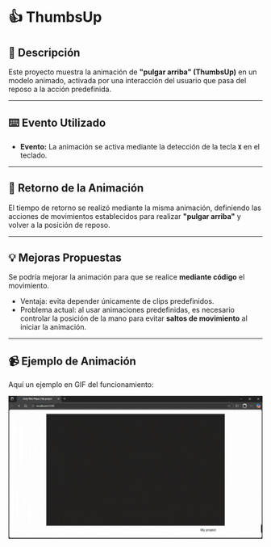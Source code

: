 # 👍 ThumbsUp  

## 📌 Descripción  
Este proyecto muestra la animación de **"pulgar arriba" (ThumbsUp)** en un modelo animado, activada por una interacción del usuario que pasa del reposo a la acción predefinida.  

---

## ⌨️ Evento Utilizado  
- **Evento:** La animación se activa mediante la detección de la tecla **`X`** en el teclado.  

---

## 🔄 Retorno de la Animación  
El tiempo de retorno se realizó mediante la misma animación, definiendo las acciones de movimientos establecidos para realizar **"pulgar arriba"** y volver a la posición de reposo.  

---

## 💡 Mejoras Propuestas  
Se podría mejorar la animación para que se realice **mediante código** el movimiento.  
- Ventaja: evita depender únicamente de clips predefinidos.  
- Problema actual: al usar animaciones predefinidas, es necesario controlar la posición de la mano para evitar **saltos de movimiento** al iniciar la animación.  

---

## 📹 Ejemplo de Animación  
Aquí un ejemplo en GIF del funcionamiento:  

![ThumbsUp Demo](https://github.com/infelcom/Ingreso-a-semillero/blob/main/Jhon%20Fredy%20Salazar%20Romero/animation.gif)  
